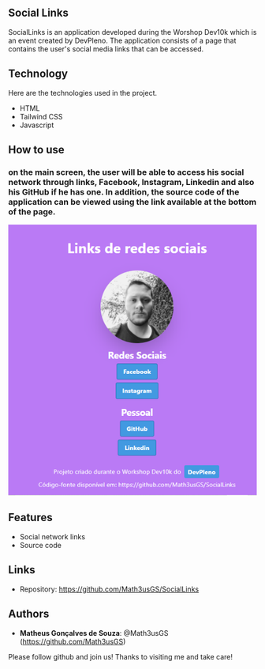 ## Social Links
SocialLinks is an application developed during the Worshop Dev10k which is an event created by DevPleno. The application consists of a page that contains the user's social media links that can be accessed.

## Technology
Here are the technologies used in the project.
* HTML
* Tailwind CSS
* Javascript

## How to use
### on the main screen, the user will be able to access his social network through links, Facebook, Instagram, Linkedin and also his GitHub if he has one. In addition, the source code of the application can be viewed using the link available at the bottom of the page.
![Main screen](https://github.com/Math3usGS/SocialLinks/blob/main/assets/pagina_principal.PNG)

## Features
  - Social network links
  - Source code 

## Links
  - Repository: https://github.com/Math3usGS/SocialLinks

## Authors

* **Matheus Gonçalves de Souza**: @Math3usGS (https://github.com/Math3usGS)

Please follow github and join us!
Thanks to visiting me and take care!


